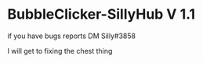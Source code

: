 # BubbleClicker-SillyHub V 1.1

if you have bugs reports DM Silly#3858 

I will get to fixing the chest thing 
